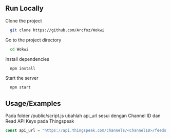 
## Run Locally

Clone the project

```bash
  git clone https://github.com/Arcfoz/Wokwi
```

Go to the project directory

```bash
  cd Wokwi
```

Install dependencies

```bash
  npm install
```

Start the server

```bash
  npm start
```


## Usage/Examples
Pada folder /public/script.js ubahlah api_url sesui dengan Channel ID dan Read API Keys pada Thingspeak

```javascript
const api_url = "https://api.thingspeak.com/channels/<ChannelID>/feeds.json?api_key=<ReadAPIKeys>&results=1";
```

